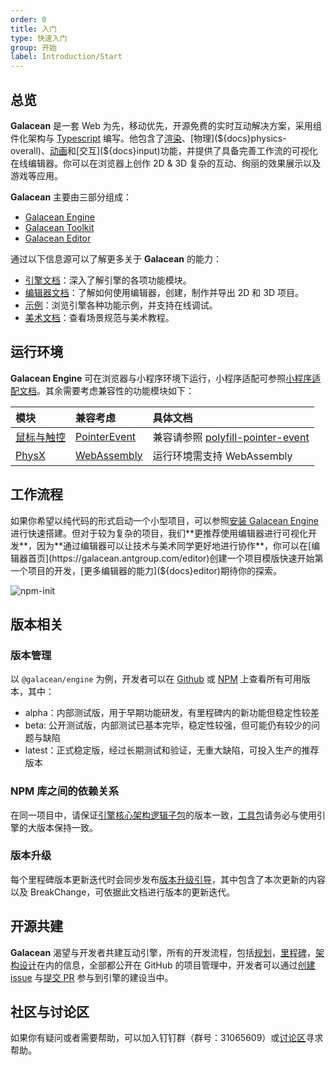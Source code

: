 ```yaml
---
order: 0
title: 入门
type: 快速入门
group: 开始
label: Introduction/Start
---
```


## 总览

**Galacean** 是一套 Web 为先，移动优先，开源免费的实时互动解决方案，采用组件化架构与 [Typescript](https://www.typescriptlang.org/) 编写。他包含了[渲染](${docs}material-PBR)、[物理](${docs}physics-overall)、[动画](${docs}animator)和[交互](${docs}input)功能，并提供了具备完善工作流的可视化在线编辑器。你可以在浏览器上创作 2D & 3D 复杂的互动、绚丽的效果展示以及游戏等应用。

**Galacean** 主要由三部分组成：

- [Galacean Engine](https://github.com/galacean/engine)
- [Galacean Toolkit](https://github.com/galacean/engine-toolkit)
- [Galacean Editor](https://galacean.antgroup.com/editor)

通过以下信息源可以了解更多关于 **Galacean** 的能力：

- [引擎文档](${docs}install)：深入了解引擎的各项功能模块。
- [编辑器文档](${docs}editor)：了解如何使用编辑器，创建，制作并导出 2D 和 3D 项目。
- [示例](https://antg.antgroup.com/#/examples/latest/background)：浏览引擎各种功能示例，并支持在线调试。
- [美术文档](${docs}artist-scene-standard)：查看场景规范与美术教程。

## 运行环境

**Galacean Engine** 可在浏览器与小程序环境下运行，小程序适配可参照[小程序适配文档](${docs}miniprogram)。其余需要考虑兼容性的功能模块如下：

| 模块                            | 兼容考虑                                                 | 具体文档                                                                               |
| :------------------------------ | :------------------------------------------------------- | :------------------------------------------------------------------------------------- |
| [鼠标与触控](${docs}input)      | [PointerEvent](https://caniuse.com/?search=PointerEvent) | 兼容请参照 [polyfill-pointer-event](https://github.com/galacean/polyfill-pointer-event) |
| [PhysX](${docs}physics-overall) | [WebAssembly](https://caniuse.com/?search=wasm)          | 运行环境需支持 WebAssembly                                            |

## 工作流程

如果你希望以纯代码的形式启动一个小型项目，可以参照[安装 Galacean Engine](${docs}install) 进行快速搭建。但对于较为复杂的项目，我们**更推荐使用编辑器进行可视化开发**，因为**通过编辑器可以让技术与美术同学更好地进行协作**，你可以在[编辑器首页](https://galacean.antgroup.com/editor)创建一个项目模版快速开始第一个项目的开发，[更多编辑器的能力](${docs}editor)期待你的探索。

![npm-init](https://mdn.alipayobjects.com/huamei_jvf0dp/afts/img/A*sxnlS6r_q-0AAAAAAAAAAAAADleLAQ/original)

## 版本相关

### 版本管理

以 `@galacean/engine` 为例，开发者可以在 [Github](https://github.com/galacean/engine/releases) 或 [NPM](https://www.npmjs.com/package/@galacean/engine?activeTab=versions) 上查看所有可用版本，其中：

- alpha：内部测试版，用于早期功能研发，有里程碑内的新功能但稳定性较差
- beta: 公开测试版，内部测试已基本完毕，稳定性较强，但可能仍有较少的问题与缺陷
- latest：正式稳定版，经过长期测试和验证，无重大缺陷，可投入生产的推荐版本

### NPM 库之间的依赖关系

在同一项目中，请保证[引擎核心架构逻辑子包](https://github.com/galacean/engine/tree/main/packages)的版本一致，[工具包](https://github.com/galacean/engine-toolkit)请务必与使用引擎的大版本保持一致。

### 版本升级

每个里程碑版本更新迭代时会同步发布[版本升级引导](https://github.com/galacean/engine/wiki/Migration-Guide)，其中包含了本次更新的内容以及 BreakChange，可依据此文档进行版本的更新迭代。

## 开源共建

**Galacean** 渴望与开发者共建互动引擎，所有的开发流程，包括[规划](https://github.com/galacean/engine/projects?query=is%3Aopen)，[里程碑](https://github.com/galacean/engine/milestones)，[架构设计](https://github.com/galacean/engine/wiki/Physical-system-design)在内的信息，全部都公开在 GitHub 的项目管理中，开发者可以通过[创建 issue](https://docs.github.com/zh/issues/tracking-your-work-with-issues/creating-an-issue) 与[提交 PR](https://docs.github.com/zh/pull-requests/collaborating-with-pull-requests/proposing-changes-to-your-work-with-pull-requests/creating-a-pull-request-from-a-fork) 参与到引擎的建设当中。

## 社区与讨论区

如果你有疑问或者需要帮助，可以加入钉钉群（群号：31065609）或[讨论区](https://github.com/orgs/galacean/discussions)寻求帮助。
